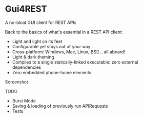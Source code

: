 # Gui4REST
A no-bloat GUI client for REST APIs

Back to the basics of what's essential in a REST API client:
- Light and light on its feet
- Configurable yet stays out of your way
- Cross-platform: Windows, Mac, Linux, BSD... all aboard!
- Light & dark theming
- Compiles to a single statically-linked executable: zero external dependencies
- Zero embedded phone-home elements

Screenshot

TODO
- Burst Mode
- Saving & loading of previously run APIRequests
- Tests
